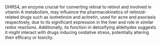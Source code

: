 DHRS4, an enzyme crucial for converting retinal to retinol and involved in vitamin A metabolism, may influence the pharmacokinetics of retinoid-related drugs such as isotretinoin and acitretin, used for acne and psoriasis respectively, due to its significant expression in the liver and role in similar redox reactions. Additionally, its function in detoxifying aldehydes suggests it might interact with drugs inducing oxidative stress, potentially altering their efficacy or toxicity.